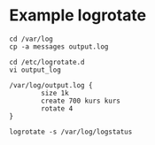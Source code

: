 # Example logrotate 

```
cd /var/log
cp -a messages output.log
```

```
cd /etc/logrotate.d
vi output_log
```

```
/var/log/output.log {
        size 1k
        create 700 kurs kurs
        rotate 4
}
```

```
logrotate -s /var/log/logstatus
```
